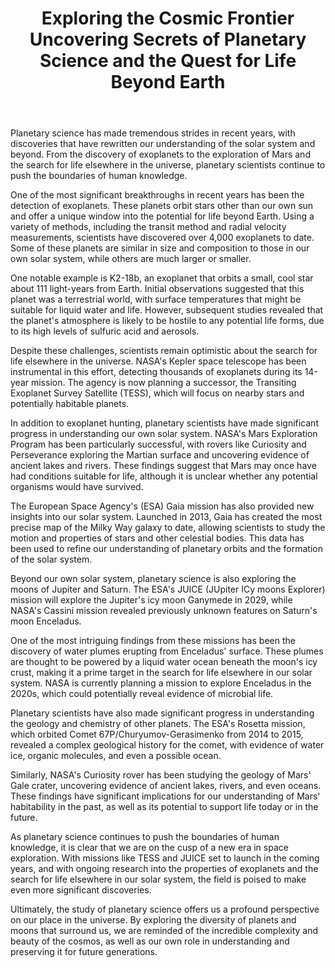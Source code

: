 ﻿---
title: "Exploring the Cosmic Frontier Uncovering Secrets of Planetary Science and the Quest for Life Beyond Earth"
description: "Explore the mysteries of the cosmos with cutting-edge space science discoveries, astronomical breakthroughs, and the latest research in space exploration."
pubDate: 2025-07-01
category: "space"
tags: []
image: "/assets/blog-placeholder-1.svg"
---

Planetary science has made tremendous strides in recent years, with discoveries that have rewritten our understanding of the solar system and beyond. From the discovery of exoplanets to the exploration of Mars and the search for life elsewhere in the universe, planetary scientists continue to push the boundaries of human knowledge.

One of the most significant breakthroughs in recent years has been the detection of exoplanets. These planets orbit stars other than our own sun and offer a unique window into the potential for life beyond Earth. Using a variety of methods, including the transit method and radial velocity measurements, scientists have discovered over 4,000 exoplanets to date. Some of these planets are similar in size and composition to those in our own solar system, while others are much larger or smaller.

One notable example is K2-18b, an exoplanet that orbits a small, cool star about 111 light-years from Earth. Initial observations suggested that this planet was a terrestrial world, with surface temperatures that might be suitable for liquid water and life. However, subsequent studies revealed that the planet's atmosphere is likely to be hostile to any potential life forms, due to its high levels of sulfuric acid and aerosols.

Despite these challenges, scientists remain optimistic about the search for life elsewhere in the universe. NASA's Kepler space telescope has been instrumental in this effort, detecting thousands of exoplanets during its 14-year mission. The agency is now planning a successor, the Transiting Exoplanet Survey Satellite (TESS), which will focus on nearby stars and potentially habitable planets.

In addition to exoplanet hunting, planetary scientists have made significant progress in understanding our own solar system. NASA's Mars Exploration Program has been particularly successful, with rovers like Curiosity and Perseverance exploring the Martian surface and uncovering evidence of ancient lakes and rivers. These findings suggest that Mars may once have had conditions suitable for life, although it is unclear whether any potential organisms would have survived.

The European Space Agency's (ESA) Gaia mission has also provided new insights into our solar system. Launched in 2013, Gaia has created the most precise map of the Milky Way galaxy to date, allowing scientists to study the motion and properties of stars and other celestial bodies. This data has been used to refine our understanding of planetary orbits and the formation of the solar system.

Beyond our own solar system, planetary science is also exploring the moons of Jupiter and Saturn. The ESA's JUICE (JUpiter ICy moons Explorer) mission will explore the Jupiter's icy moon Ganymede in 2029, while NASA's Cassini mission revealed previously unknown features on Saturn's moon Enceladus.

One of the most intriguing findings from these missions has been the discovery of water plumes erupting from Enceladus' surface. These plumes are thought to be powered by a liquid water ocean beneath the moon's icy crust, making it a prime target in the search for life elsewhere in our solar system. NASA is currently planning a mission to explore Enceladus in the 2020s, which could potentially reveal evidence of microbial life.

Planetary scientists have also made significant progress in understanding the geology and chemistry of other planets. The ESA's Rosetta mission, which orbited Comet 67P/Churyumov-Gerasimenko from 2014 to 2015, revealed a complex geological history for the comet, with evidence of water ice, organic molecules, and even a possible ocean.

Similarly, NASA's Curiosity rover has been studying the geology of Mars' Gale crater, uncovering evidence of ancient lakes, rivers, and even oceans. These findings have significant implications for our understanding of Mars' habitability in the past, as well as its potential to support life today or in the future.

As planetary science continues to push the boundaries of human knowledge, it is clear that we are on the cusp of a new era in space exploration. With missions like TESS and JUICE set to launch in the coming years, and with ongoing research into the properties of exoplanets and the search for life elsewhere in our solar system, the field is poised to make even more significant discoveries.

Ultimately, the study of planetary science offers us a profound perspective on our place in the universe. By exploring the diversity of planets and moons that surround us, we are reminded of the incredible complexity and beauty of the cosmos, as well as our own role in understanding and preserving it for future generations.
